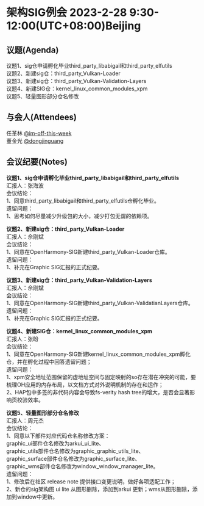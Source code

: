 # 架构SIG例会 2023-2-28 9:30-12:00(UTC+08:00)Beijing

## 议题(Agenda)

议题1、sig仓申请孵化毕业third_party_libabigail和third_party_elfutils  
议题2、新建sig仓：third_party_Vulkan-Loader  
议题3、新建sig仓：third_party_Vulkan-Validation-Layers  
议题4、新建SIG仓：kernel_linux_common_modules_xpm  
议题5、轻量图形部分仓名修改  

## 与会人(Attendees)

任革林 [@im-off-this-week](https://gitee.com/im-off-this-week)  
董金光 [@dongjinguang](https://gitee.com/dongjinguang)  

## 会议纪要(Notes)

**议题1、sig仓申请孵化毕业third_party_libabigail和third_party_elfutils**  
汇报人：张海波  
会议结论：  
1、同意third_party_libabigail和third_party_elfutils仓孵化毕业。  
遗留问题：  
1、思考如何尽量减少升级包的大小，减少打包无谓的依赖项。  

**议题2、新建sig仓：third_party_Vulkan-Loader**  
汇报人：佘刚斌  
会议结论：  
1、同意在OpenHarmony-SIG新建third_party_Vulkan-Loader仓库。  
遗留问题：  
1、补充在Graphic SIG汇报的正式纪要。  

**议题3、新建sig仓：third_party_Vulkan-Validation-Layers**  
汇报人：佘刚斌  
会议结论：  
1、同意在OpenHarmony-SIG新建third_party_Vulkan-ValidatianLayers仓库。  
遗留问题：  
1、补充在Graphic SIG汇报的正式纪要。  

**议题4、新建SIG仓：kernel_linux_common_modules_xpm**  
汇报人：张盼  
会议结论：  
1、同意在OpenHarmony-SIG新建kernel_linux_common_modules_xpm孵化仓，并在孵化过程中回答遗留问题；  
遗留问题：  
1、xpm安全地址范围保留的虚地址空间与固定映射的so存在潜在冲突的可能，要梳理OH应用的内存布局，以文档方式对外说明机制的存在和运作；  
2、HAP包中多签的非代码内容会导致fs-verity hash tree的增大，是否会显著影响页校验效率。  

**议题5、轻量图形部分仓名修改**  
汇报人：周元杰  
会议结论：  
1、同意以下部件对应代码仓名称修改方案：  
graphic_ui部件仓名修改为arkui_ui_lite、  
graphic_utils部件仓名修改为graphic_graphic_utils_lite、  
graphic_surface部件仓名修改为graphic_surface_lite、  
graphic_wms部件仓名修改为window_window_manager_lite。  
遗留问题：  
1、修改后在社区 release note 提供接口变更说明，做好各项适配工作；  
2、新仓的sig架构图 ui lite 从图形删除，添加到arkui 更新；wms从图形删除，添加到window中更新。  
